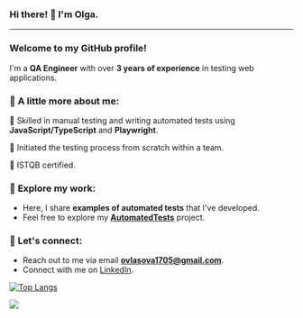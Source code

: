### Hi there! 👋 I'm Olga.
---
### **Welcome to my GitHub profile!**

I'm a **QA Engineer** with over **3 years of experience** in testing web applications. 

### 🔎 **A little more about me**:

🔹	Skilled in manual testing and writing automated tests using **JavaScript/TypeScript** and **Playwright**.  

🔹	Initiated the testing process from scratch within a team. 

🔹	ISTQB certified.

### 🌟 **Explore my work**:

- Here, I share **examples of automated tests** that I've developed. 
- Feel free to explore my **[AutomatedTests](https://github.com/ovlasova1705/AutomatedTests)** project.

### 🔗 **Let's connect**:

- Reach out to me via email **ovlasova1705@gmail.com**.
- Connect with me on [LinkedIn](https://www.linkedin.com/in/olga-vlasova/).



[![Top Langs](https://github-readme-stats.vercel.app/api/top-langs/?username=ovlasova1705&layout=compact)](https://github.com/ovlasova1705/github-readme-stats)

![](https://github-profile-summary-cards.vercel.app/api/cards/profile-details?username=ovlasova1705&theme=buefy)











<!--
**ovlasova1705/ovlasova1705** is a ✨ _special_ ✨ repository because its `README.md` (this file) appears on your GitHub profile.

Here are some ideas to get you started:

- 🔭 I’m currently working on ...
- 🌱 I’m currently learning ...
- 👯 I’m looking to collaborate on ...
- 🤔 I’m looking for help with ...
- 💬 Ask me about ...
- 📫 How to reach me: ...
- 😄 Pronouns: ...
- ⚡ Fun fact: ...
-->
